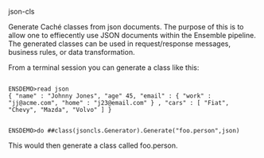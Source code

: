 json-cls

Generate Caché classes from json documents.
The purpose of this is to allow one to effiecently use JSON documents within the 
Ensemble pipeline. The generated classes can be used in request/response messages, business rules,
or data transformation.

From a terminal session you can generate a class like this:

<code>
ENSDEMO>read json
{ "name" : "Johnny Jones", "age" 45, "email" : { "work" : "jj@acme.com", "home" : "j23@email.com" } , "cars" : [ "Fiat", "Chevy", "Mazda", "Volvo" ] }

ENSDEMO>do ##class(jsoncls.Generator).Generate("foo.person",json)
</code>

This would then generate a class called foo.person.
